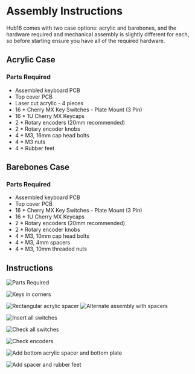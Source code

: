 # Assembly Instructions

Hub16 comes with two case options: acrylic and barebones, and the hardware required and mechanical assembly is slightly different for each, so before starting ensure you have all of the required hardware.

## Acrylic Case
### Parts Required
* Assembled keyboard PCB
* Top cover PCB
* Laser cut acrylic - 4 pieces
* 16 * Cherry MX Key Switches - Plate Mount (3 Pin)
* 16 * 1U Cherry MX Keycaps
* 2 * Rotary encoders (20mm recommended)
* 2 * Rotary encoder knobs
* 4 * M3, 16mm cap head bolts
* 4 * M3 nuts
* 4 * Rubber feet


## Barebones Case
### Parts Required
* Assembled keyboard PCB
* Top cover PCB
* 16 * Cherry MX Key Switches - Plate Mount (3 Pin)
* 16 * 1U Cherry MX Keycaps
* 2 * Rotary encoders (20mm recommended)
* 2 * Rotary encoder knobs
* 4 * M3, 10mm cap head bolts
* 4 * M3, 4mm spacers
* 4 * M3, 10mm threaded nuts

## Instructions

![Parts Required](imgs/assm-1.JPG)

![Keys in corners](imgs/assm-2.JPG)

![Rectangular acrylic spacer](imgs/assm-3.JPG)
![Alternate assembly with spacers](imgs/spacers-side.JPG)

![Insert all switches](imgs/assm-4.JPG)

![Check all switches](imgs/assm-5-annotated.JPG)

![Check encoders](imgs/assm-6-annotated.JPG)

![Add bottom acrylic spacer and bottom plate](imgs/assm-7.JPG)

![Add spacer and rubber feet](imgs/assm-8.JPG)